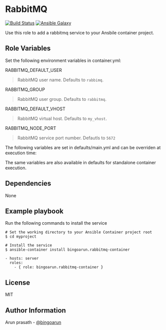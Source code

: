 RabbitMQ
=========
[![Build Status](https://travis-ci.org/bingoarun/rabbitmq-container.svg?branch=master)](https://travis-ci.org/bingoarun/rabbitmq-container) [![Ansible Galaxy](https://img.shields.io/badge/galaxy-rabbitmq--container-blue.svg)](https://galaxy.ansible.com/bingoarun/rabbitmq-container/)

Use this role to add a rabbitmq service to your Ansbile container project.


Role Variables
--------------

Set the following environment variables in container.yml:

RABBITMQ_DEFAULT_USER
> RabbitMQ user name. Defaults to `rabbimq`.

RABBITMQ_GROUP
> RabbitMQ user group. Defaults to `rabbitmq`.

RABBITMQ_DEFAULT_VHOST
> RabbitMQ virtual host. Defaults to `my_vhost`.

RABBITMQ_NODE_PORT
> RabbitMQ service port number. Defautls to `5672`

The following variables are set in defaults/main.yml and can be overriden at execution time:

The same variables are also available in defaults for standalone container execution.

Dependencies
------------

None

Example playbook
----------------

Run the following commands to install the service

```
# Set the working directory to your Ansible Container project root
$ cd myproject

# Install the service
$ ansible-container install bingoarun.rabbitmq-container
```


```
- hosts: server
  roles:
    - { role: bingoarun.rabbitmq-container }
```

License
-------

MIT

Author Information
------------------

Arun prasath - [@bingoarun](https://github.com/bingoarun)
